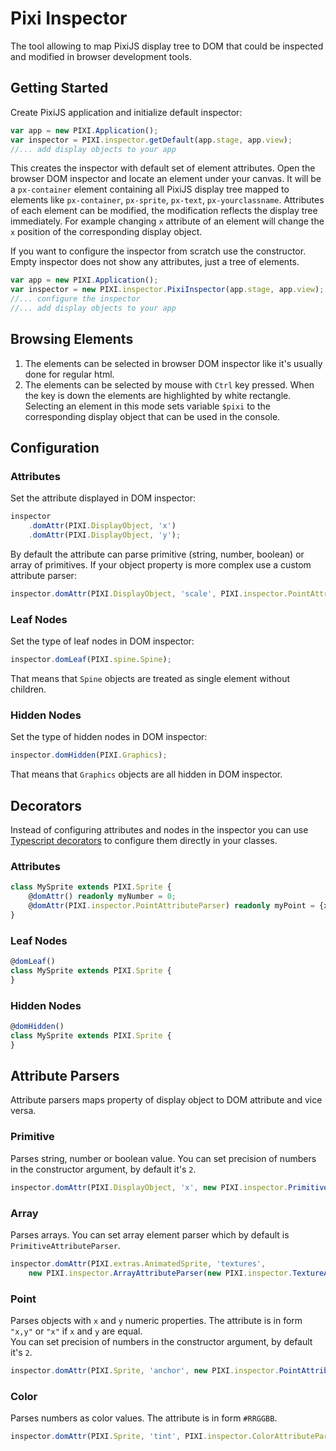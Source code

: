 # Pixi Inspector

The tool allowing to map PixiJS display tree to DOM that could be
inspected and modified in browser development tools.

## Getting Started

Create PixiJS application and initialize default inspector:
```javascript
var app = new PIXI.Application();
var inspector = PIXI.inspector.getDefault(app.stage, app.view);
//... add display objects to your app
```

This creates the inspector with default set of element attributes.
Open the browser DOM inspector and locate an element under your canvas.
It will be a `px-container` element containing all PixiJS display tree mapped to elements
like `px-container`, `px-sprite`, `px-text`, `px-yourclassname`.
Attributes of each element can be modified, the modification reflects the display tree immediately.
For example changing `x` attribute of an element will change the `x` position of the corresponding
display object.

If you want to configure the inspector from scratch use the constructor.
Empty inspector does not show any attributes, just a tree of elements. 
```javascript
var app = new PIXI.Application();
var inspector = new PIXI.inspector.PixiInspector(app.stage, app.view);
//... configure the inspector
//... add display objects to your app
```

## Browsing Elements

1. The elements can be selected in browser DOM inspector like it's usually done for regular html.
2. The elements can be selected by mouse with `Ctrl` key pressed. When the key is down the elements
are highlighted by white rectangle. Selecting an element in this mode sets variable `$pixi`
to the corresponding display object that can be used in the console.

## Configuration

### Attributes
Set the attribute displayed in DOM inspector: 
```javascript
inspector
    .domAttr(PIXI.DisplayObject, 'x')
    .domAttr(PIXI.DisplayObject, 'y');
```
By default the attribute can parse primitive (string, number, boolean) or array of primitives.
If your object property is more complex use a custom attribute parser:
```javascript
inspector.domAttr(PIXI.DisplayObject, 'scale', PIXI.inspector.PointAttributeParser);
```

### Leaf Nodes
Set the type of leaf nodes in DOM inspector: 
```javascript
inspector.domLeaf(PIXI.spine.Spine);
```
That means that `Spine` objects are treated as single element without children.

### Hidden Nodes
Set the type of hidden nodes in DOM inspector:
```javascript
inspector.domHidden(PIXI.Graphics);
```
That means that `Graphics` objects are all hidden in DOM inspector.

## Decorators
Instead of configuring attributes and nodes in the inspector you can use
[Typescript decorators](https://www.typescriptlang.org/docs/handbook/decorators.html)
to configure them directly in your classes.

### Attributes
```typescript
class MySprite extends PIXI.Sprite {
    @domAttr() readonly myNumber = 0;
    @domAttr(PIXI.inspector.PointAttributeParser) readonly myPoint = {x:0, y:0};
}
```

### Leaf Nodes
```typescript
@domLeaf()
class MySprite extends PIXI.Sprite {
}
```

### Hidden Nodes
```typescript
@domHidden()
class MySprite extends PIXI.Sprite {
}
```

## Attribute Parsers
Attribute parsers maps property of display object to DOM attribute and vice versa.
### Primitive
Parses string, number or boolean value.
You can set precision of numbers in the constructor argument, by default it's `2`.
```javascript
inspector.domAttr(PIXI.DisplayObject, 'x', new PIXI.inspector.PrimitiveAttributeParser(3));
```
### Array
Parses arrays. You can set array element parser which by default is `PrimitiveAttributeParser`.
```javascript
inspector.domAttr(PIXI.extras.AnimatedSprite, 'textures',
    new PIXI.inspector.ArrayAttributeParser(new PIXI.inspector.TextureAttributeParser()));
```
### Point
Parses objects with `x` and `y` numeric properties.
The attribute is in form `"x,y"` or `"x"` if `x` and `y` are equal.  
You can set precision of numbers in the constructor argument, by default it's `2`.
```javascript
inspector.domAttr(PIXI.Sprite, 'anchor', new PIXI.inspector.PointAttributeParser(3));
```
### Color
Parses numbers as color values. The attribute is in form `#RRGGBB`.
```javascript
inspector.domAttr(PIXI.Sprite, 'tint', PIXI.inspector.ColorAttributeParser);
```